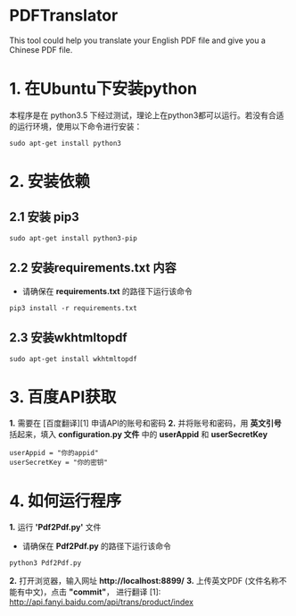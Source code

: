 # PDFTranslator
This tool could help you translate your English PDF file and give you a Chinese PDF file.




# 1. 在Ubuntu下安装python
本程序是在 python3.5 下经过测试，理论上在python3都可以运行。若没有合适的运行环境，使用以下命令进行安装：
```
sudo apt-get install python3
```



# 2. 安装依赖
## 2.1 安装 pip3
```
sudo apt-get install python3-pip
```
## 2.2 安装requirements.txt 内容
- 请确保在 **requirements.txt** 的路径下运行该命令

```
pip3 install -r requirements.txt 
```
## 2.3 安装wkhtmltopdf

```
sudo apt-get install wkhtmltopdf
```



# 3. 百度API获取
**1.** 需要在 [百度翻译][1] 申请API的账号和密码
**2.** 并将账号和密码，用 **英文引号** 括起来，填入 **configuration.py 文件** 中的 **userAppid** 和 **userSecretKey**
```
userAppid = "你的appid"
userSecretKey = "你的密钥"
```


# 4. 如何运行程序
**1.**  运行 **'Pdf2Pdf.py'** 文件
            
- 请确保在 **Pdf2Pdf.py** 的路径下运行该命令
```
python3 Pdf2Pdf.py
```
**2.** 打开浏览器，输入网址 **http://localhost:8899/**
**3.** 上传英文PDF (文件名称不能有中文)，点击 **"commit"**， 进行翻译
[1]: http://api.fanyi.baidu.com/api/trans/product/index
